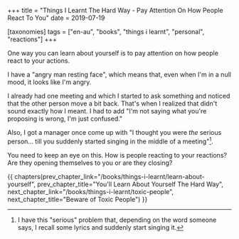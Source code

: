 +++
title = "Things I Learnt The Hard Way - Pay Attention On How People React To You"
date = 2019-07-19

[taxonomies]
tags = ["en-au", "books", "things i learnt", "personal", "reactions"]
+++

One way you can learn about yourself is to pay attention on how people react
to your actions.

<!-- more -->

I have a "angry man resting face", which means that, even when I'm in a null
mood, it looks like I'm angry.

I already had one meeting and which I started to ask something and noticed
that the other person move a bit back. That's when I realized that didn't
sound exactly how I meant. I had to add "I'm not saying what you're proposing
is wrong, I'm just confused."

Also, I got a manager once come up with "I thought you were _the_ serious
person... till you suddenly started singing in the middle of a meeting"[^1].

You need to keep an eye on this. How is people reacting to your reactions? Are
they opening themselves to you or are they closing?

[^1]: I have this "serious" problem that, depending on the word someone says,
  I recall some lyrics and suddenly start singing it.

{{ chapters(prev_chapter_link="/books/things-i-learnt/learn-about-yourself", prev_chapter_title="You'll Learn About Yourself The Hard Way", next_chapter_link="/books/things-i-learnt/toxic-people", next_chapter_title="Beware of Toxic People") }}
